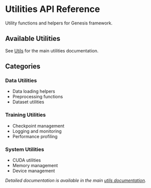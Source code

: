 # Utilities API Reference

Utility functions and helpers for Genesis framework.

## Available Utilities

See [Utils](../api/utils/index.md) for the main utilities documentation.

## Categories

### Data Utilities
- Data loading helpers
- Preprocessing functions
- Dataset utilities

### Training Utilities  
- Checkpoint management
- Logging and monitoring
- Performance profiling

### System Utilities
- CUDA utilities
- Memory management
- Device management

*Detailed documentation is available in the main [utils documentation](../api/utils/index.md).*